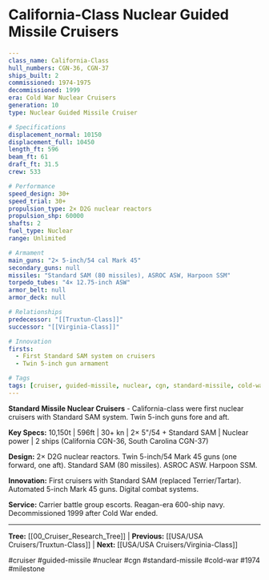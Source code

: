 # California-Class Nuclear Guided Missile Cruisers

```yaml
---
class_name: California-Class
hull_numbers: CGN-36, CGN-37
ships_built: 2
commissioned: 1974-1975
decommissioned: 1999
era: Cold War Nuclear Cruisers
generation: 10
type: Nuclear Guided Missile Cruiser

# Specifications
displacement_normal: 10150
displacement_full: 10450
length_ft: 596
beam_ft: 61
draft_ft: 31.5
crew: 533

# Performance
speed_design: 30+
speed_trial: 30+
propulsion_type: 2× D2G nuclear reactors
propulsion_shp: 60000
shafts: 2
fuel_type: Nuclear
range: Unlimited

# Armament
main_guns: "2× 5-inch/54 cal Mark 45"
secondary_guns: null
missiles: "Standard SAM (80 missiles), ASROC ASW, Harpoon SSM"
torpedo_tubes: "4× 12.75-inch ASW"
armor_belt: null
armor_deck: null

# Relationships
predecessor: "[[Truxtun-Class]]"
successor: "[[Virginia-Class]]"

# Innovation
firsts:
  - First Standard SAM system on cruisers
  - Twin 5-inch gun armament

# Tags
tags: [cruiser, guided-missile, nuclear, cgn, standard-missile, cold-war, 1974]
---
```

**Standard Missile Nuclear Cruisers** - California-class were first nuclear cruisers with Standard SAM system. Twin 5-inch guns fore and aft.

**Key Specs:** 10,150t | 596ft | 30+ kn | 2× 5"/54 + Standard SAM | Nuclear power | 2 ships (California CGN-36, South Carolina CGN-37)

**Design:** 2× D2G nuclear reactors. Twin 5-inch/54 Mark 45 guns (one forward, one aft). Standard SAM (80 missiles). ASROC ASW. Harpoon SSM.

**Innovation:** First cruisers with Standard SAM (replaced Terrier/Tartar). Automated 5-inch Mark 45 guns. Digital combat systems.

**Service:** Carrier battle group escorts. Reagan-era 600-ship navy. Decommissioned 1999 after Cold War ended.

---
**Tree:** [[00_Cruiser_Research_Tree]] | **Previous:** [[USA/USA Cruisers/Truxtun-Class]] | **Next:** [[USA/USA Cruisers/Virginia-Class]]

#cruiser #guided-missile #nuclear #cgn #standard-missile #cold-war #1974 #milestone
